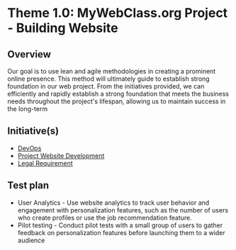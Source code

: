 # Theme 1.0: MyWebClass.org Project - Building Website
## Overview
Our goal is to use lean and agile methodologies in creating a prominent online presence.
This method will ultimately guide to establish strong foundation in our web project. From the initiatives
provided, we can efficiently and rapidly establish a strong foundation that meets the business needs
throughout the project's lifespan, allowing us to maintain success in the long-term

## Initiative(s)
* [DevOps](/theme_1/initiative_1.md)
* [Project Website Development](/theme_1/initiative_2.md)
* [Legal Requirement](/theme_1/initiative_3.md)

## Test plan
* User Analytics - Use website analytics to track user behavior and engagement with personalization features, such as the number of users who create profiles or use the job recommendation feature.
* Pilot testing - Conduct pilot tests with a small group of users to gather feedback on personalization features before launching them to a wider audience

